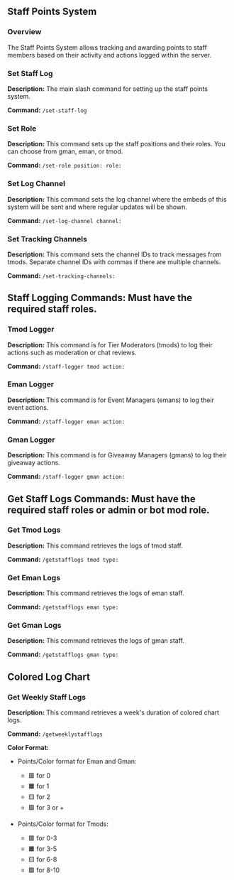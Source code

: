 ## Staff Points System

### Overview

The Staff Points System allows tracking and awarding points to staff members based on their activity and actions logged within the server.

### Set Staff Log

**Description:** The main slash command for setting up the staff points system.

**Command:** `/set-staff-log`

### Set Role


**Description:** This command sets up the staff positions and their roles. You can choose from gman, eman, or tmod.

**Command:** `/set-role position: role:`


### Set Log Channel

**Description:** This command sets the log channel where the embeds of this system will be sent and where regular updates will be shown.

**Command:** `/set-log-channel channel:`


### Set Tracking Channels

**Description:** This command sets the channel IDs to track messages from tmods. Separate channel IDs with commas if there are multiple channels.

**Command:** `/set-tracking-channels:`


## Staff Logging Commands: Must have the required staff roles.


### Tmod Logger

**Description:** This command is for Tier Moderators (tmods) to log their actions such as moderation or chat reviews.

**Command:** `/staff-logger tmod action:`


### Eman Logger

**Description:** This command is for Event Managers (emans) to log their event actions.

**Command:** `/staff-logger eman action:`


### Gman Logger

**Description:** This command is for Giveaway Managers (gmans) to log their giveaway actions.

**Command:** `/staff-logger gman action:`


## Get Staff Logs Commands: Must have the required staff roles or admin or bot mod role.


### Get Tmod Logs

**Description:** This command retrieves the logs of tmod staff.

**Command:** `/getstafflogs tmod type:`


### Get Eman Logs

**Description:** This command retrieves the logs of eman staff.

**Command:** `/getstafflogs eman type:`


### Get Gman Logs

**Description:** This command retrieves the logs of gman staff.

**Command:** `/getstafflogs gman type:`


## Colored Log Chart

### Get Weekly Staff Logs

**Description:** This command retrieves a week's duration of colored chart logs.

**Command:** `/getweeklystafflogs`

**Color Format:**
- Points/Color format for Eman and Gman:
  - 🟥 for 0
  - 🟧 for 1
  - 🟨 for 2
  - 🟩 for 3 or +

- Points/Color format for Tmods:
  - 🟥 for 0-3
  - 🟧 for 3-5
  - 🟨 for 6-8
  - 🟩 for 8-10
